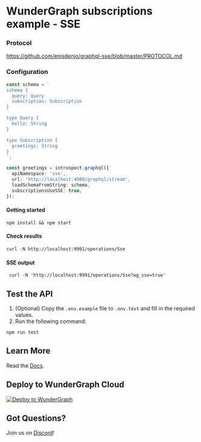 # WunderGraph subscriptions example - SSE

### Protocol

https://github.com/enisdenjo/graphql-sse/blob/master/PROTOCOL.md

### Configuration

```typescript
const schema = `
schema {
  query: Query
  subscription: Subscription
}

type Query {
  hello: String
}

type Subscription {
  greetings: String
}
`;

const greetings = introspect.graphql({
  apiNamespace: 'sse',
  url: 'http://localhost:4000/graphql/stream',
  loadSchemaFromString: schema,
  subscriptionsUseSSE: true,
});
```

#### Getting started

```shell
npm install && npm start
```

#### Check results

```shell
curl -N http://localhost:9991/operations/Sse
```

#### SSE output

```shell
 curl -N 'http://localhost:9991/operations/Sse?wg_sse=true'
```

## Test the API

1. (Optional) Copy the `.env.example` file to `.env.test` and fill in the required values.
2. Run the following command:

```shell
npm run test
```

## Learn More

Read the [Docs](https://wundergraph.com/docs).

## Deploy to WunderGraph Cloud

[![Deploy to WunderGraph](https://wundergraph.com/button)](https://cloud.wundergraph.com/new/clone?templateName=graphql-sse-subscriptions)

## Got Questions?

Join us on [Discord](https://wundergraph.com/discord)!
